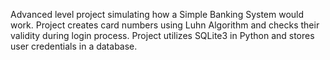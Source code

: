 Advanced level project simulating how a Simple Banking System would work. Project creates card numbers using Luhn Algorithm and checks their validity during login process. Project utilizes SQLite3 in Python and stores user credentials in a database.
